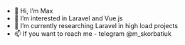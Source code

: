 - 👋 Hi, I’m Max
- 👀 I’m interested in Laravel and Vue.js 
- 🌱 I’m currently researching Laravel in high load projects
- 📫 If you want to reach me - telegram @m_skorbatiuk

<!---
skorbatiukmaks/skorbatiukmaks is a ✨ special ✨ repository because its `README.md` (this file) appears on your GitHub profile.
You can click the Preview link to take a look at your changes.
--->
